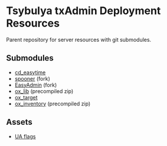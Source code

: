 # Tsybulya txAdmin Deployment Resources

Parent repository for server resources with git submodules.

## Submodules
- [cd_easytime](https://github.com/dsheedes/cd_easytime)
- [spooner](https://github.com/Tsybulya-RP/spooner/tree/4e2d1002103a97d95d470096f5917fa143026011) (fork)
- [EasyAdmin](https://github.com/Tsybulya-RP/EasyAdmin) (fork)
- [ox_lib](https://overextended.github.io/docs/ox_lib) (precompiled zip)
- [ox_target](https://overextended.github.io/docs/ox_target)
- [ox_inventory](https://overextended.github.io/docs/ox_inventory) (precompiled zip)

## Assets
- [UA flags](https://forum.cfx.re/t/release-ukrainian-flags-peace/4820017)
